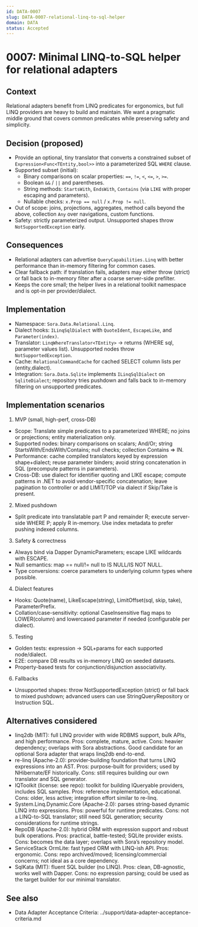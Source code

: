 ```yaml
---
id: DATA-0007
slug: DATA-0007-relational-linq-to-sql-helper
domain: DATA
status: Accepted
---
```


# 0007: Minimal LINQ-to-SQL helper for relational adapters

 

## Context
Relational adapters benefit from LINQ predicates for ergonomics, but full LINQ providers are heavy to build and maintain. We want a pragmatic middle ground that covers common predicates while preserving safety and simplicity.

## Decision (proposed)
- Provide an optional, tiny translator that converts a constrained subset of `Expression<Func<TEntity,bool>>` into a parameterized SQL `WHERE` clause.
- Supported subset (initial):
  - Binary comparisons on scalar properties: `==`, `!=`, `<`, `<=`, `>`, `>=`.
  - Boolean `&&` / `||` and parentheses.
  - String methods: `StartsWith`, `EndsWith`, `Contains` (via `LIKE` with proper escaping and parameters).
  - Nullable checks: `x.Prop == null` / `x.Prop != null`.
- Out of scope: joins, projections, aggregates, method calls beyond the above, collection `Any` over navigations, custom functions.
- Safety: strictly parameterized output. Unsupported shapes throw `NotSupportedException` early.

## Consequences
- Relational adapters can advertise `QueryCapabilities.Linq` with better performance than in-memory filtering for common cases.
- Clear fallback path: if translation fails, adapters may either throw (strict) or fall back to in-memory filter after a coarse server-side prefilter.
- Keeps the core small; the helper lives in a relational toolkit namespace and is opt-in per provider/dialect.

## Implementation
- Namespace: `Sora.Data.Relational.Linq`.
- Dialect hooks: `ILinqSqlDialect` with `QuoteIdent`, `EscapeLike`, and `Parameter(index)`.
- Translator: `LinqWhereTranslator<TEntity>` → returns (WHERE sql, parameter values list). Unsupported nodes throw `NotSupportedException`.
- Cache: `RelationalCommandCache` for cached SELECT column lists per (entity,dialect).
- Integration: `Sora.Data.Sqlite` implements `ILinqSqlDialect` on `SqliteDialect`; repository tries pushdown and falls back to in-memory filtering on unsupported predicates.

## Implementation scenarios
1) MVP (small, high-perf, cross-DB)
- Scope: Translate simple predicates to a parameterized WHERE; no joins or projections; entity materialization only.
- Supported nodes: binary comparisons on scalars; And/Or; string StartsWith/EndsWith/Contains; null checks; collection Contains => IN.
- Performance: cache compiled translators keyed by expression shape+dialect; reuse parameter binders; avoid string concatenation in SQL (precompute patterns in parameters).
- Cross-DB: use dialect for identifier quoting and LIKE escape; compute patterns in .NET to avoid vendor-specific concatenation; leave pagination to controller or add LIMIT/TOP via dialect if Skip/Take is present.

2) Mixed pushdown
- Split predicate into translatable part P and remainder R; execute server-side WHERE P; apply R in-memory. Use index metadata to prefer pushing indexed columns.

3) Safety & correctness
- Always bind via Dapper DynamicParameters; escape LIKE wildcards with ESCAPE.
- Null semantics: map == null/!= null to IS NULL/IS NOT NULL.
- Type conversions: coerce parameters to underlying column types where possible.

4) Dialect features
- Hooks: Quote(name), LikeEscape(string), LimitOffset(sql, skip, take), ParameterPrefix.
- Collation/case-sensitivity: optional CaseInsensitive flag maps to LOWER(column) and lowercased parameter if needed (configurable per dialect).

5) Testing
- Golden tests: expression → SQL+params for each supported node/dialect.
- E2E: compare DB results vs in-memory LINQ on seeded datasets.
- Property-based tests for conjunction/disjunction associativity.

6) Fallbacks
- Unsupported shapes: throw NotSupportedException (strict) or fall back to mixed pushdown; advanced users can use StringQueryRepository or Instruction SQL.

## Alternatives considered
- linq2db (MIT): full LINQ provider with wide RDBMS support, bulk APIs, and high performance. Pros: complete, mature, active. Cons: heavier dependency; overlaps with Sora abstractions. Good candidate for an optional Sora adapter that wraps linq2db end-to-end.
- re-linq (Apache-2.0): provider-building foundation that turns LINQ expressions into an AST. Pros: purpose-built for providers; used by NHibernate/EF historically. Cons: still requires building our own translator and SQL generator.
- IQToolkit (license: see repo): toolkit for building IQueryable providers, includes SQL samples. Pros: reference implementation, educational. Cons: older, less active; integration effort similar to re-linq.
- System.Linq.Dynamic.Core (Apache-2.0): parses string-based dynamic LINQ into expressions. Pros: powerful for runtime predicates. Cons: not a LINQ-to-SQL translator; still need SQL generation; security considerations for runtime strings.
- RepoDB (Apache-2.0): hybrid ORM with expression support and robust bulk operations. Pros: practical, battle-tested; SQLite provider exists. Cons: becomes the data layer; overlaps with Sora’s repository model.
- ServiceStack OrmLite: fast typed ORM with LINQ-ish API. Pros: ergonomic. Cons: repo archived/moved; licensing/commercial concerns; not ideal as a core dependency.
- SqlKata (MIT): fluent SQL builder (no LINQ). Pros: clean, DB-agnostic, works well with Dapper. Cons: no expression parsing; could be used as the target builder for our minimal translator.

## See also

- Data Adapter Acceptance Criteria: ../support/data-adapter-acceptance-criteria.md
